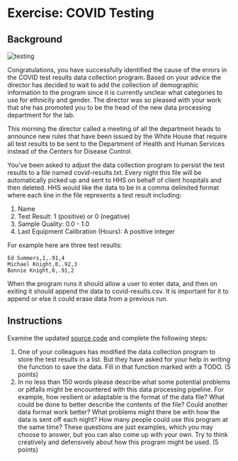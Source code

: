 # Exercise: COVID Testing #

## Background ##
![testing](https://user-images.githubusercontent.com/78067318/218868994-c7c57038-a95b-444b-bc35-680bb3f06330.jpg)

Congratulations, you have successfully identified the cause of the errors in the COVID test results data collection program. Based on your advice the
director has decided to wait to add the collection of demographic information to the program since it is currently unclear what categories to use for
ethnicity and gender. The director was so pleased with your work that she has promoted you to be the head of the new data processing department for the
lab.

This morning the director called a meeting of all the department heads to announce new rules that have been issued by the White House that require all
test results to be sent to the Department of Health and Human Services instead of the Centers for Disease Control.

You’ve been asked to adjust the data collection program to persist the test results to a file named covid-results.txt. Every night this file will be 
automatically picked up and sent to HHS on behalf of client hospitals and then deleted. HHS would like the data to be in a comma delimited format where
each line in the file represents a test result including:

1. Name
2. Test Result: 1 (positive) or 0 (negative)
3. Sample Quality: 0.0 - 1.0
4. Last Equipment Calibration (Hours): A positive integer

For example here are three test results:

```
Ed Summers,1,.91,4
Michael Knight,0,.92,3
Bonnie Knight,0,.91,2
```

When the program runs it should allow a user to enter data, and then on exiting it should append the data to covid-results.csv. It is important for it
to append or else it could erase data from a previous run. 

## Instructions ##
Examine the updated [source code](https://umd-ischool-inst326.github.io/inst326-public/modules/module02/exercises/covid_testing.py) and complete the following steps:
1. One of your colleagues has modified the data collection program to store the test results in a list. But they have asked for your help in writing the function to save the data. Fill in that function marked with a TODO. (5 points)
2. In no less than 150 words please describe what some potential problems or pitfalls might be encountered with this data processing pipeline. For example, how resilient or adaptable is the format of the data file? What could be done to better describe the contents of the file? Could another data format work better? What problems might there be with how the data is sent off each night? How many people could use this program at the same time? These questions are just examples, which you may choose to answer, but you can also come up with your own. Try to think creatively and defensively about how this program might be used. (5 points)
